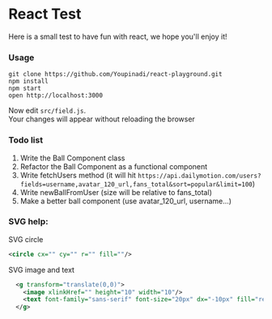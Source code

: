 React Test
=====================

Here is a small test to have fun with react, we hope you'll enjoy it!

### Usage

```
git clone https://github.com/Youpinadi/react-playground.git
npm install
npm start
open http://localhost:3000
```

Now edit `src/field.js`.  
Your changes will appear without reloading the browser


### Todo list
1. Write the Ball Component class
2. Refactor the Ball Component as a functional component
3. Write fetchUsers method (it will hit ```https://api.dailymotion.com/users?fields=username,avatar_120_url,fans_total&sort=popular&limit=100```)
4. Write newBallFromUser (size will be relative to fans_total)
5. Make a better ball component (use avatar_120_url, username...)


### SVG help:
SVG circle
```xml
<circle cx="" cy="" r="" fill=""/>
```

SVG image and text
```xml
  <g transform="translate(0,0)">
    <image xlinkHref="" height="10" width="10"/>
    <text font-family="sans-serif" font-size="20px" dx="-10px" fill="red">text</text>
  </g>
  ```
